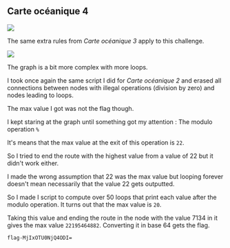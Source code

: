## Carte océanique 4

<img src='1.png'>

The same extra rules from *Carte océanique 3* apply to this challenge.

<img src='graph.png'>

The graph is a bit more complex with more loops.

I took once again the same script I did for *Carte océanique 2* and erased all connections between nodes with illegal operations (division by zero) and nodes leading to loops.

The max value I got was not the flag though.

I kept staring at the graph until something got my attention : The modulo operation `%`

It's means that the max value at the exit of this operation is `22`.

So I tried to end the route with the highest value from a value of 22 but it didn't work either.

I made the wrong assumption that 22 was the max value but looping forever doesn't mean necessarily that the value 22 gets outputted.

So I made I script to compute over 50 loops that print each value after the modulo operation. It turns out that the max value is `20`.

Taking this value and ending the route in the node with the value 7134 in it gives the max value `22195464882`. Converting it in base 64 gets the flag.

`flag-MjIxOTU0NjQ4ODI=`